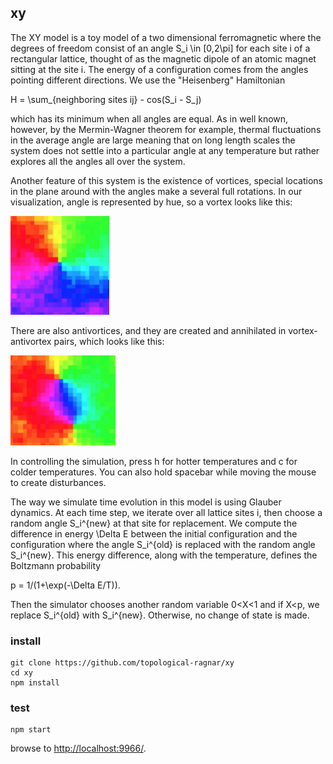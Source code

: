 ## xy

The XY model is a toy model of a two dimensional ferromagnetic where the degrees of freedom consist of an angle S_i \in [0,2\pi] for each site i of a rectangular lattice, thought of as the magnetic dipole of an atomic magnet sitting at the site i. The energy of a configuration comes from the angles pointing different directions. We use the "Heisenberg" Hamiltonian

H = \sum_{neighboring sites ij} - cos(S_i - S_j)

which has its minimum when all angles are equal. As in well known, however, by the Mermin-Wagner theorem for example, thermal fluctuations in the average angle are large meaning that on long length scales the system does not settle into a particular angle at any temperature but rather explores all the angles all over the system.

Another feature of this system is the existence of vortices, special locations in the plane around with the angles make a several full rotations. In our visualization, angle is represented by hue, so a vortex looks like this:

![Vortex](vortex.png)

There are also antivortices, and they are created and annihilated in vortex-antivortex pairs, which looks like this:

![Vortex Pair](vortex-pair.png)

In controlling the simulation, press h for hotter temperatures and c for colder temperatures. You can also hold spacebar while moving the mouse to create disturbances.

The way we simulate time evolution in this model is using Glauber dynamics. At each time step, we iterate over all lattice sites i, then choose a random angle S_i^{new} at that site for replacement. We compute the difference in energy \Delta E between the initial configuration and the configuration where the angle S_i^{old} is replaced with the random angle S_i^{new}. This energy difference, along with the temperature, defines the Boltzmann probability

p = 1/(1+\exp(-\Delta E/T)).

Then the simulator chooses another random variable 0<X<1 and if X<p, we replace S_i^{old} with S_i^{new}. Otherwise, no change of state is made.

### install

```
git clone https://github.com/topological-ragnar/xy
cd xy
npm install
```

### test

```
npm start
```

browse to <http://localhost:9966/>.

